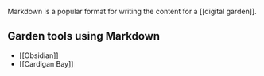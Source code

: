 ---
---

Markdown is a popular format for writing the content for a [[digital garden]].

## Garden tools using Markdown

- [[Obsidian]]
- [[Cardigan Bay]]
